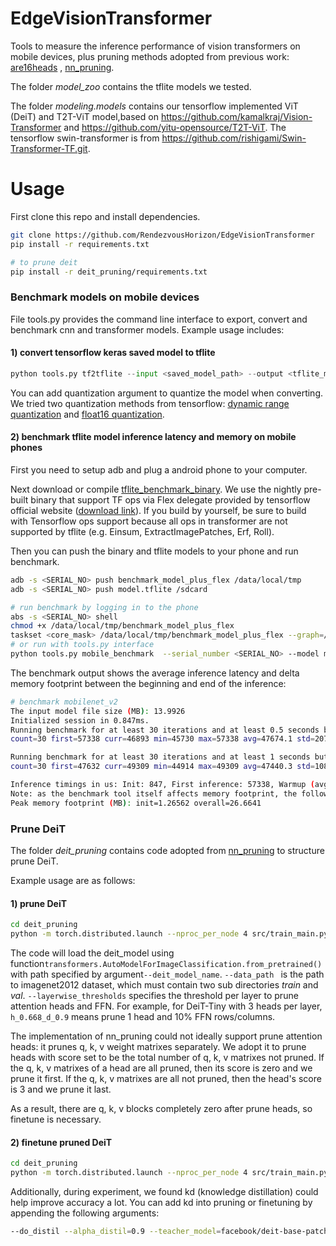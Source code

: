 # EdgeVisionTransformer
Tools to measure the inference performance of vision transformers on mobile devices, plus pruning methods adopted from previous work: [are16heads](https://github.com/pmichel31415/are-16-heads-really-better-than-1) , [nn_pruning](https://github.com/huggingface/nn_pruning).

The folder *model_zoo* contains the tflite models we tested.

The folder *modeling.models* contains our tensorflow implemented ViT (DeiT) and T2T-ViT model,based on https://github.com/kamalkraj/Vision-Transformer and https://github.com/yitu-opensource/T2T-ViT. The tensorflow swin-transformer is from https://github.com/rishigami/Swin-Transformer-TF.git.

# Usage
First clone this repo and install dependencies.
```Bash
git clone https://github.com/RendezvousHorizon/EdgeVisionTransformer
pip install -r requirements.txt

# to prune deit
pip install -r deit_pruning/requirements.txt
```

### Benchmark models on mobile devices

File tools.py provides the command line interface to export, convert and benchmark cnn and transformer models. Example usage includes:

#### 1) convert tensorflow keras saved model to tflite

```python
python tools.py tf2tflite --input <saved_model_path> --output <tflite_model_path> [--quantization=float16|dynamic]
```

You can add quantization argument to quantize the model when converting. We tried two quantization methods from tensorflow: [dynamic range quantization](https://www.tensorflow.org/lite/performance/post_training_quant) and [float16 quantization](https://www.tensorflow.org/lite/performance/post_training_float16_quant).

#### 2) benchmark tflite model inference latency and memory on mobile phones

First you need to setup adb and plug a android phone to your computer.

Next download or compile [tflite_benchmark_binary](https://www.tensorflow.org/lite/performance/measurement#native_benchmark_binary). We use the nightly pre-built binary that support TF ops via Flex delegate provided by tensorflow official website ([download link](https://storage.googleapis.com/tensorflow-nightly-public/prod/tensorflow/release/lite/tools/nightly/latest/android_arm_benchmark_model_plus_flex)). If you build by yourself, be sure to build with Tensorflow ops support because all ops in transformer are not supported by tflite (e.g. Einsum, ExtractImagePatches, Erf, Roll).

Then you can push the binary and tflite models to your phone and run benchmark.

```bash
adb -s <SERIAL_NO> push benchmark_model_plus_flex /data/local/tmp
adb -s <SERIAL_NO> push model.tflite /sdcard

# run benchmark by logging in to the phone
abs -s <SERIAL_NO> shell 
chmod +x /data/local/tmp/benchmark_model_plus_flex
taskset <core_mask> /data/local/tmp/benchmark_model_plus_flex --graph=/sdcard/model.tflite --num_runs=50 --warmup_runs=50 --num_threads=1 [--enable_op_profiling --profiling_output_csv_file=profile_output.csv]
# or run with tools.py interface
python tools.py mobile_benchmark  --serial_number <SERIAL_NO> --model model.tflite --taskset_mask <core_mask> --benchmark_binary_dir /data/local/tmp --num_runs=50 --warmup_runs=50 [--profiling_output_csv_file output.csv]

```

The benchmark output shows the average inference latency and delta memory footprint between the beginning and end of the inference:

```bash
# benchmark mobilenet_v2
The input model file size (MB): 13.9926
Initialized session in 0.847ms.
Running benchmark for at least 30 iterations and at least 0.5 seconds but terminate if exceeding 150 seconds.
count=30 first=57338 curr=46893 min=45730 max=57338 avg=47674.1 std=2073

Running benchmark for at least 30 iterations and at least 1 seconds but terminate if exceeding 150 seconds.
count=30 first=47632 curr=49309 min=44914 max=49309 avg=47440.3 std=1087

Inference timings in us: Init: 847, First inference: 57338, Warmup (avg): 47674.1, Inference (avg): 47440.3
Note: as the benchmark tool itself affects memory footprint, the following is only APPROXIMATE to the actual memory footprint of the model at runtime. Take the information at your discretion.
Peak memory footprint (MB): init=1.26562 overall=26.6641
```

### Prune DeiT

The folder *deit_pruning* contains code adopted from [nn_pruning](https://github.com/huggingface/nn_pruning) to structure prune DeiT.

Example usage are as follows:

#### 1) prune DeiT

```bash
cd deit_pruning
python -m torch.distributed.launch --nproc_per_node 4 src/train_main.py --deit_model_name facebook/deit-tiny-patch16-224 --output_dir <output_dir> --data_path <imagenet2012_dataset_path> --sparse_preset topk-hybrid-struct-layerwise-tiny --layerwise_thresholds h_0.50_d_0.3-h_0.50_d_0.3-h_0.50_d_0.3-h_0.50_d_0.3-h_0.50_d_0.3-h_0.50_d_0.3-h_0.50_d_0.3-h_0.50_d_0.3-h_0.50_d_0.3-h_0.50_d_0.3-h_0.50_d_0.3-h_0.50_d_0.3 --nn_pruning --do_eval --micro_batch_size 256 --scale_lr --epoch 6 

```

The code will load the deit_model using function`transformers.AutoModelForImageClassification.from_pretrained()` with path specified by argument`--deit_model_name`.  `--data_path ` is the path to imagenet2012 dataset, which must contain two sub directories *train* and *val*. `--layerwise_thresholds` specifies the threshold per layer to prune attention heads and FFN. For example, for DeiT-Tiny with 3 heads per layer, `h_0.668_d_0.9` means prune 1 head and 10% FFN rows/columns. 

The implementation of nn_pruning could not ideally support prune attention heads: it prunes q, k, v weight matrixes separately. We adopt it to prune heads with score set to be the total number of q, k, v matrixes not pruned. If the q, k, v matrixes of a head are all pruned, then its score is zero and we prune it first. If the q, k, v matrixes are all not pruned, then the head's score is 3 and we prune it last.

As a result, there are q, k, v blocks completely zero after prune heads, so finetune is necessary. 

#### 2) finetune pruned DeiT

```bash
cd deit_pruning
python -m torch.distributed.launch --nproc_per_node 4 src/train_main.py --deit_model_name <pruned_deit_dir> --output_dir <output_dir> --data_path <imagenet2012_dataset_path> --final_finetune --micro_batch_size 256 --scale_lr --epoch 3
```



Additionally, during experiment, we found kd (knowledge distillation) could help improve accuracy a lot. You can add kd into pruning or finetuning  by appending the following arguments:

```bash
--do_distil --alpha_distil=0.9 --teacher_model=facebook/deit-base-patch16-224 
```



